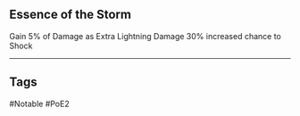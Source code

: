 ## Essence of the Storm
Gain 5% of Damage as Extra Lightning Damage
30% increased chance to Shock

---
## Tags
#Notable
#PoE2
